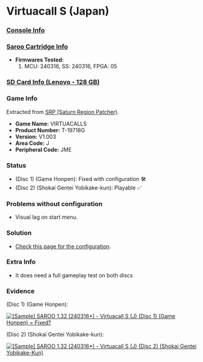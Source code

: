# Virtuacall S (Japan)

### [Console Info](../../../../../Info/Consoles/VA13/README.md)

### [Saroo Cartridge Info](../../../../../Info/Cartridges/RetroGameParadiseStore/1.32F/README.md)

- <b>Firmwares Tested:</b>
  1. MCU: 240316, SS: 240316, FPGA: 05

### [SD Card Info (Lenovo - 128 GB)](../../../../../Info/SdCards/Lenovo/128GB/fat32/README.md)

### Game Info

Extracted from [SRP (Saturn Region Patcher)](https://segaxtreme.net/resources/saturn-region-patcher.81/download).

- <b>Game Name:</b> VIRTUACALLS
- <b>Product Number:</b> T-19718G
- <b>Version:</b> V1.003
- <b>Area Code:</b> J
- <b>Peripheral Code:</b> JME

### Status

- (Disc 1) (Game Honpen): Fixed with configuration :hammer_and_wrench:
- (Disc 2) (Shokai Gentei Yobikake-kun): Playable :white_check_mark:

### Problems without configuration

- Visual lag on start menu.

### Solution

- [Check this page for the configuration](https://github.com/williamdsw/saroo-configuration-list/blob/master/J/T-19718G/README.md).

### Extra Info

- It does need a full gameplay test on both discs

### Evidence

(Disc 1) (Game Honpen):

[![[Sample] SAROO 1.32 (240316*) - Virtuacall S (J) (Disc 1) (Game Honpen) = Fixed?](https://img.youtube.com/vi/avRSQaxIkd0/0.jpg)](https://www.youtube.com/watch?v=avRSQaxIkd0)

(Disc 2) (Shokai Gentei Yobikake-kun):

[![[Sample] SAROO 1.32 (240316*) - Virtuacall S (J) (Disc 2) (Shokai Gentei Yobikake-Kun)](https://img.youtube.com/vi/Lj4-qMiCzlM/0.jpg)](https://www.youtube.com/watch?v=Lj4-qMiCzlM)
